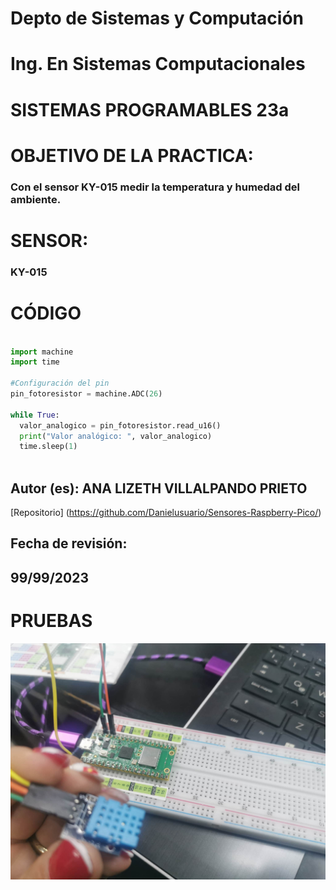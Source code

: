 # Depto de Sistemas y Computación
# Ing. En Sistemas Computacionales
# SISTEMAS PROGRAMABLES 23a

# OBJETIVO  DE LA PRACTICA:
### Con el sensor KY-015 medir la temperatura y humedad del ambiente.

# SENSOR: 
### KY-015

# CÓDIGO

```Python

import machine
import time

#Configuración del pin
pin_fotoresistor = machine.ADC(26)

while True:
  valor_analogico = pin_fotoresistor.read_u16()
  print("Valor analógico: ", valor_analogico)
  time.sleep(1)
  
```

## Autor (es): ANA LIZETH VILLALPANDO PRIETO

[Repositorio] (https://github.com/Danielusuario/Sensores-Raspberry-Pico/)

## Fecha de revisión:  
## 99/99/2023

# PRUEBAS

![](Imagenes/KY015.jpg)
